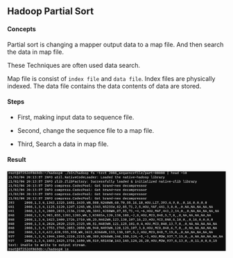 ## Hadoop Partial Sort
#### Concepts
Partial sort is changing a mapper output data to a map file. And then search the data in map file.

These Techniques are often used data search.

Map file is consist of `index file` and `data file`. Index files are physically indexed. The data file contains the data contents of data are stored.
#### Steps
* First, making input data to sequence file.

* Second, change the sequence file to a map file.

* Third, Search a data in map file.
#### Result
![img.png](img.png)

